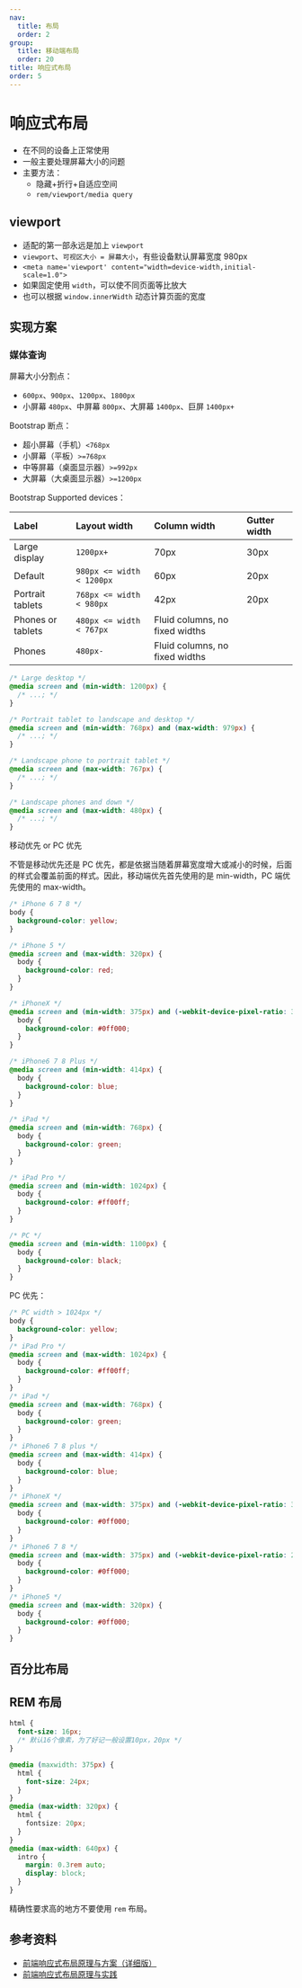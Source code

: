 ```yaml
---
nav:
  title: 布局
  order: 2
group:
  title: 移动端布局
  order: 20
title: 响应式布局
order: 5
---
```


# 响应式布局

- 在不同的设备上正常使用
- 一般主要处理屏幕大小的问题
- 主要方法：
  - 隐藏+折行+自适应空间
  - `rem/viewport/media query`

## viewport

- 适配的第一部永远是加上 `viewport`
- `viewport`、`可视区大小 = 屏幕大小`，有些设备默认屏幕宽度 980px
- `<meta name='viewport' content="width=device-width,initial-scale=1.0">`
- 如果固定使用 `width`，可以使不同页面等比放大
- 也可以根据 `window.innerWidth` 动态计算页面的宽度

## 实现方案

### 媒体查询

屏幕大小分割点：

- `600px`、`900px`、`1200px`、`1800px`
- 小屏幕 `480px`、中屏幕 `800px`、大屏幕 `1400px`、巨屏 `1400px+`

Bootstrap 断点：

- 超小屏幕（手机）`<768px`
- 小屏幕（平板）`>=768px`
- 中等屏幕（桌面显示器）`>=992px`
- 大屏幕（大桌面显示器）`>=1200px`

Bootstrap Supported devices：

| Label             | Layout width              | Column width                   | Gutter width |
| :---------------- | :------------------------ | :----------------------------- | :----------- |
| Large display     | `1200px+`                 | 70px                           | 30px         |
| Default           | `980px <= width < 1200px` | 60px                           | 20px         |
| Portrait tablets  | `768px <= width < 980px`  | 42px                           | 20px         |
| Phones or tablets | `480px <= width < 767px`  | Fluid columns, no fixed widths |              |
| Phones            | `480px-`                  | Fluid columns, no fixed widths |              |

```css
/* Large desktop */
@media screen and (min-width: 1200px) {
  /* ...; */
}

/* Portrait tablet to landscape and desktop */
@media screen and (min-width: 768px) and (max-width: 979px) {
  /* ...; */
}

/* Landscape phone to portrait tablet */
@media screen and (max-width: 767px) {
  /* ...; */
}

/* Landscape phones and down */
@media screen and (max-width: 480px) {
  /* ...; */
}
```

移动优先 or PC 优先

不管是移动优先还是 PC 优先，都是依据当随着屏幕宽度增大或减小的时候，后面的样式会覆盖前面的样式。因此，移动端优先首先使用的是 min-width，PC 端优先使用的 max-width。

```css
/* iPhone 6 7 8 */
body {
  background-color: yellow;
}

/* iPhone 5 */
@media screen and (max-width: 320px) {
  body {
    background-color: red;
  }
}

/* iPhoneX */
@media screen and (min-width: 375px) and (-webkit-device-pixel-ratio: 3) {
  body {
    background-color: #0ff000;
  }
}

/* iPhone6 7 8 Plus */
@media screen and (min-width: 414px) {
  body {
    background-color: blue;
  }
}

/* iPad */
@media screen and (min-width: 768px) {
  body {
    background-color: green;
  }
}

/* iPad Pro */
@media screen and (min-width: 1024px) {
  body {
    background-color: #ff00ff;
  }
}

/* PC */
@media screen and (min-width: 1100px) {
  body {
    background-color: black;
  }
}
```

PC 优先：

```css
/* PC width > 1024px */
body {
  background-color: yellow;
}
/* iPad Pro */
@media screen and (max-width: 1024px) {
  body {
    background-color: #ff00ff;
  }
}
/* iPad */
@media screen and (max-width: 768px) {
  body {
    background-color: green;
  }
}
/* iPhone6 7 8 plus */
@media screen and (max-width: 414px) {
  body {
    background-color: blue;
  }
}
/* iPhoneX */
@media screen and (max-width: 375px) and (-webkit-device-pixel-ratio: 3) {
  body {
    background-color: #0ff000;
  }
}
/* iPhone6 7 8 */
@media screen and (max-width: 375px) and (-webkit-device-pixel-ratio: 2) {
  body {
    background-color: #0ff000;
  }
}
/* iPhone5 */
@media screen and (max-width: 320px) {
  body {
    background-color: #0ff000;
  }
}
```

## 百分比布局

## REM 布局

```css
html {
  font-size: 16px;
  /* 默认16个像素，为了好记一般设置10px，20px */
}

@media (maxwidth: 375px) {
  html {
    font-size: 24px;
  }
}
@media (max-width: 320px) {
  html {
    fontsize: 20px;
  }
}
@media (max-width: 640px) {
  intro {
    margin: 0.3rem auto;
    display: block;
  }
}
```

精确性要求高的地方不要使用 `rem` 布局。

## 参考资料

- [前端响应式布局原理与方案（详细版）](https://juejin.im/post/6844903814332432397)
- [前端响应式布局原理与实践](https://segmentfault.com/a/1190000021929510)
